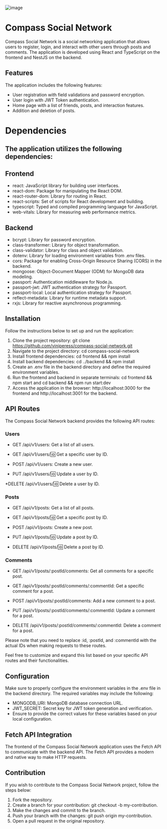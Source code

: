 ![image](https://github.com/viniperess/compass-social-network/assets/107048343/93009c6c-fb0c-4baf-af86-0066fc4e64b2)


# Compass Social Network

Compass Social Network is a social networking application that allows users to register, login, and interact with other users through posts and comments. The application is developed using React and TypeScript on the frontend and NestJS on the backend.

## Features
The application includes the following features:

- User registration with field validations and password encryption.<br/>
- User login with JWT Token authentication.<br/>
- Home page with a list of friends, posts, and interaction features.<br/>
- Addition and deletion of posts.<br/>

# Dependencies

## The application utilizes the following dependencies:

## Frontend
* react: JavaScript library for building user interfaces.<br/>
* react-dom: Package for manipulating the React DOM.<br/>
* react-router-dom: Library for routing in React.<br/>
* react-scripts: Set of scripts for React development and building.<br/>
* typescript: Typed and compiled programming language for JavaScript.<br/>
* web-vitals: Library for measuring web performance metrics.<br/>

## Backend
* bcrypt: Library for password encryption.<br/>
* class-transformer: Library for object transformation.<br/>
* class-validator: Library for class and object validation.<br/>
* dotenv: Library for loading environment variables from .env files.<br/>
* cors: Package for enabling Cross-Origin Resource Sharing (CORS) in the backend.<br/>
* mongoose: Object-Document Mapper (ODM) for MongoDB data modeling.<br/>
* passport: Authentication middleware for Node.js.<br/>
* passport-jwt: JWT authentication strategy for Passport.<br/>
* passport-local: Local authentication strategy for Passport.<br/>
* reflect-metadata: Library for runtime metadata support.<br/>
* rxjs: Library for reactive asynchronous programming.<br/>

## Installation

Follow the instructions below to set up and run the application:

1. Clone the project repository: git clone <https://github.com/viniperess/compass-social-network.git><br/>
2. Navigate to the project directory: cd compass-social-network<br/>
3. Install frontend dependencies: cd frontend && npm install<br/>
4. Install backend dependencies: cd ../backend && npm install<br/>
5. Create an .env file in the backend directory and define the required environment variables.<br/>
6. Run the frontend and backend in separate terminals: cd frontend && npm start and cd backend && npm run start:dev<br/>
7. Access the application in the browser: http://localhost:3000 for the frontend and http://localhost:3001 for the backend.<br/>

## API Routes

The Compass Social Network backend provides the following API routes:

### Users

* GET /api/v1/users: Get a list of all users.

* GET /api/v1/users/:id: Get a specific user by ID.

* POST /api/v1/users: Create a new user.

* PUT /api/v1/users/:id: Update a user by ID.

*DELETE /api/v1/users/:id: Delete a user by ID.

### Posts

* GET /api/v1/posts: Get a list of all posts.

* GET /api/v1/posts/:id: Get a specific post by ID.

* POST /api/v1/posts: Create a new post.

* PUT /api/v1/posts/:id: Update a post by ID.

* DELETE /api/v1/posts/:id: Delete a post by ID.

### Comments

* GET /api/v1/posts/:postId/comments: Get all comments for a specific post.

* GET /api/v1/posts/:postId/comments/:commentId: Get a specific comment for a post.

* POST /api/v1/posts/:postId/comments: Add a new comment to a post.

* PUT /api/v1/posts/:postId/comments/:commentId: Update a comment for a post.

* DELETE /api/v1/posts/:postId/comments/:commentId: Delete a comment for a post.

Please note that you need to replace :id, :postId, and :commentId with the actual IDs when making requests to these routes.

Feel free to customize and expand this list based on your specific API routes and their functionalities.

## Configuration

Make sure to properly configure the environment variables in the .env file in the backend directory. The required variables may include the following:

* MONGODB_URI: MongoDB database connection URL.<br/>
* JWT_SECRET: Secret key for JWT token generation and verification.<br/>
* Ensure to provide the correct values for these variables based on your local configuration.<br/>

## Fetch API Integration

The frontend of the Compass Social Network application uses the Fetch API to communicate with the backend API. The Fetch API provides a modern and native way to make HTTP requests.

## Contribution

If you wish to contribute to the Compass Social Network project, follow the steps below:

1. Fork the repository.<br/>
2. Create a branch for your contribution: git checkout -b my-contribution.<br/>
3. Make the changes and commit to the branch.<br/>
4. Push your branch with the changes: git push origin my-contribution.<br/>
5. Open a pull request in the original repository.<br/>


